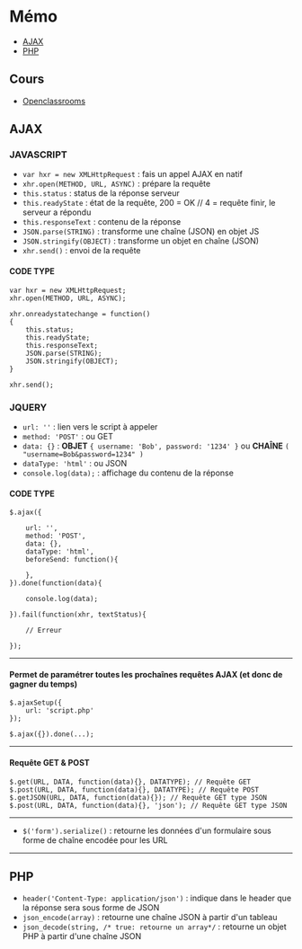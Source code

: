 # Mémo

- [AJAX](https://github.com/Piotezaza/CoursNumericall/tree/master/AJAX#AJAX)
- [PHP](https://github.com/Piotezaza/CoursNumericall/tree/master/AJAX#PHP)

## Cours

- [Openclassrooms](https://openclassrooms.com/courses/245710-ajax-et-lechange-de-donnees-en-javascript)

## AJAX

### JAVASCRIPT

- `var hxr = new XMLHttpRequest` : fais un appel AJAX en natif
- `xhr.open(METHOD, URL, ASYNC)` : prépare la requête
- `this.status` : status de la réponse serveur
- `this.readyState` : état de la requête, 200 = OK // 4 = requête finir, le serveur a répondu
- `this.responseText` : contenu de la réponse
- `JSON.parse(STRING)` : transforme une chaîne (JSON) en objet JS
- `JSON.stringify(OBJECT)` : transforme un objet en chaîne (JSON)
- `xhr.send()` : envoi de la requête

#### CODE TYPE

```
var hxr = new XMLHttpRequest;
xhr.open(METHOD, URL, ASYNC);

xhr.onreadystatechange = function()
{
    this.status;
    this.readyState;
    this.responseText;
    JSON.parse(STRING);
    JSON.stringify(OBJECT);
}

xhr.send();
```

### JQUERY

- `url: ''` : lien vers le script à appeler
- `method: 'POST'` : ou GET
- `data: {}` : **OBJET** `{ username: 'Bob', password: '1234' }` ou **CHAÎNE** `( "username=Bob&password=1234" )`
- `dataType: 'html'` : ou JSON
- `console.log(data);` : affichage du contenu de la réponse

#### CODE TYPE

```
$.ajax({

    url: '',
    method: 'POST',
    data: {},
    dataType: 'html',
    beforeSend: function(){

    },
}).done(function(data){

    console.log(data);

}).fail(function(xhr, textStatus){

    // Erreur

});
```

---

#### Permet de paramétrer toutes les prochaînes requêtes AJAX (et donc de gagner du temps)


```
$.ajaxSetup({
    url: 'script.php'
});

$.ajax({}).done(...);
```

---

#### Requête GET & POST

```
$.get(URL, DATA, function(data){}, DATATYPE); // Requête GET
$.post(URL, DATA, function(data){}, DATATYPE); // Requête POST
$.getJSON(URL, DATA, function(data){}); // Requête GET type JSON
$.post(URL, DATA, function(data){}, 'json'); // Requête GET type JSON
```

---

- `$('form').serialize()` : retourne les données d'un formulaire sous forme de chaîne encodée pour les URL

---

## PHP

- `header('Content-Type: application/json')` : indique dans le header que la réponse sera sous forme de JSON
- `json_encode(array)` : retourne une chaîne JSON à partir d'un tableau
- `json_decode(string, /* true: retourne un array*/` : retourne un objet PHP à partir d'une chaîne JSON